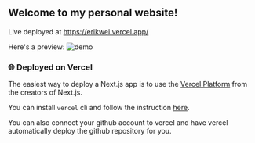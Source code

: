 ## Welcome to my personal website!
Live deployed at https://erikwei.vercel.app/

Here's a preview:
![demo](https://github.com/babyleafy/PersonalWebsite/assets/97144786/3ced95fa-099e-4d4a-808b-86f451b639f6)

### 🌐 Deployed on Vercel
The easiest way to deploy a Next.js app is to use the [Vercel Platform](https://vercel.com/) from the creators of Next.js.

You can install `vercel` cli and follow the instruction [here](https://vercel.com/docs/concepts/deployments/overview).

You can also connect your github account to vercel and have vercel automatically deploy the github repository for you.
